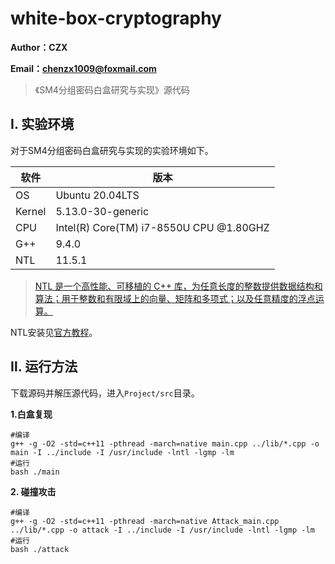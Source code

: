 # white-box-cryptography

**Author：CZX**

**Email：[chenzx1009@foxmail.com](mailto:chenzx1009@foxmail.com)**

> 《SM4分组密码白盒研究与实现》源代码

## Ⅰ. 实验环境

对于SM4分组密码白盒研究与实现的实验环境如下。

| **软件** | **版本**                                |
| -------- | --------------------------------------- |
| OS       | Ubuntu 20.04LTS                         |
| Kernel   | 5.13.0-30-generic                       |
| CPU      | Intel(R) Core(TM) i7-8550U CPU @1.80GHZ |
| G++      | 9.4.0                                   |
| NTL      | 11.5.1                                  |

> [NTL 是一个高性能、可移植的 C++ 库，为任意长度的整数提供数据结构和算法；用于整数和有限域上的向量、矩阵和多项式；以及任意精度的浮点运算。](https://libntl.org/doc/tour-intro.html)

NTL安装见[官方教程](https://libntl.org/doc/tour-unix.html)。

## Ⅱ. 运行方法

下载源码并解压源代码，进入`Project/src`目录。

**1.白盒复现**

```shell
#编译
g++ -g -O2 -std=c++11 -pthread -march=native main.cpp ../lib/*.cpp -o main -I ../include -I /usr/include -lntl -lgmp -lm
#运行
bash ./main
```

**2. 碰撞攻击**

```shell
#编译
g++ -g -O2 -std=c++11 -pthread -march=native Attack_main.cpp ../lib/*.cpp -o attack -I ../include -I /usr/include -lntl -lgmp -lm
#运行
bash ./attack
```


